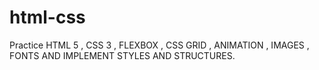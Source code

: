 # html-css


Practice HTML 5 , CSS 3 , FLEXBOX , CSS GRID , ANIMATION , IMAGES , FONTS AND IMPLEMENT STYLES AND STRUCTURES.
